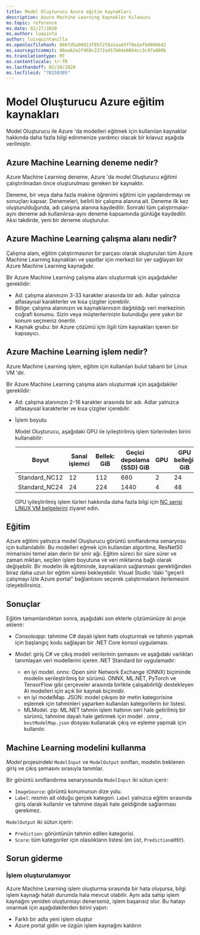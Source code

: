 ```yaml
---
title: Model Oluşturucu Azure eğitim kaynakları
description: Azure Machine Learning kaynaklar Kılavuzu
ms.topic: reference
ms.date: 02/27/2020
ms.author: luquinta
author: luisquintanilla
ms.openlocfilehash: 866fd5a90d13f85f2f8a1aa45ff0e1efb0096642
ms.sourcegitcommit: 00aa62e2f469c2272a457b04e66b4cc3c97a800b
ms.translationtype: MT
ms.contentlocale: tr-TR
ms.lasthandoff: 02/28/2020
ms.locfileid: "78159305"
---
```

# <a name="model-builder-azure-training-resources"></a>Model Oluşturucu Azure eğitim kaynakları

Model Oluşturucu ile Azure 'da modelleri eğitmek için kullanılan kaynaklar hakkında daha fazla bilgi edinmenize yardımcı olacak bir kılavuz aşağıda verilmiştir.

## <a name="what-is-an-azure-machine-learning-experiment"></a>Azure Machine Learning deneme nedir?

Azure Machine Learning deneme, Azure 'da model Oluşturucu eğitimi çalıştırılmadan önce oluşturulması gereken bir kaynaktır.

Deneme, bir veya daha fazla makine öğrenimi eğitimi için yapılandırmayı ve sonuçları kapsar. Denemeleri, belirli bir çalışma alanına ait. Deneme ilk kez oluşturulduğunda, adı çalışma alanına kaydedilir. Sonraki tüm çalıştırmalar-aynı deneme adı kullanılırsa-aynı deneme kapsamında günlüğe kaydedilir. Aksi takdirde, yeni bir deneme oluşturulur.

## <a name="what-is-an-azure-machine-learning-workspace"></a>Azure Machine Learning çalışma alanı nedir?

Çalışma alanı, eğitim çalıştırmasının bir parçası olarak oluşturulan tüm Azure Machine Learning kaynakları ve yapıtlar için merkezi bir yer sağlayan bir Azure Machine Learning kaynağıdır.

Bir Azure Machine Learning çalışma alanı oluşturmak için aşağıdakiler gereklidir:

- Ad: çalışma alanınızın 3-33 karakter arasında bir adı. Adlar yalnızca alfasayısal karakterler ve kısa çizgiler içerebilir. 
- Bölge: çalışma alanınızın ve kaynaklarınızın dağıtıldığı veri merkezinin coğrafi konumu. Sizin veya müşterilerinizin bulunduğu yere yakın bir konum seçmeniz önerilir.
- Kaynak grubu: bir Azure çözümü için ilgili tüm kaynakları içeren bir kapsayıcı.

## <a name="what-is-an-azure-machine-learning-compute"></a>Azure Machine Learning işlem nedir?

Azure Machine Learning işlem, eğitim için kullanılan bulut tabanlı bir Linux VM 'dir.

Bir Azure Machine Learning çalışma alanı oluşturmak için aşağıdakiler gereklidir:

- Ad: çalışma alanınızın 2-16 karakter arasında bir adı. Adlar yalnızca alfasayısal karakterler ve kısa çizgiler içerebilir.
- İşlem boyutu

    Model Oluşturucu, aşağıdaki GPU ile iyileştirilmiş işlem türlerinden birini kullanabilir:

    | Boyut | Sanal işlemci | Bellek: GiB | Geçici depolama (SSD) GiB | GPU | GPU belleği: GiB | Maksimum veri diskleri | En fazla NIC |
    |---|---|---|---|---|---|---|---|
    | Standard_NC12   | 12 | 112 | 680  | 2 | 24 | 48 | 2 |
    | Standard_NC24   | 24 | 224 | 1440 | 4 | 48 | 64 | 4 |

    GPU iyileştirilmiş işlem türleri hakkında daha fazla bilgi için [NC serisi LINUX VM belgelerini](https://docs.microsoft.com/azure/virtual-machines/nc-series?toc=/azure/virtual-machines/linux/toc.json&bc=/azure/virtual-machines/linux/breadcrumb/toc.json) ziyaret edin.

## <a name="training"></a>Eğitim

Azure eğitimi yalnızca model Oluşturucu görüntü sınıflandırma senaryosu için kullanılabilir. Bu modelleri eğmek için kullanılan algoritma, ResNet50 mimarisini temel alan derin bir sinir ağı. Eğitim süreci bir süre sürer ve zaman miktarı, seçilen işlem boyutuna ve veri miktarına bağlı olarak değişebilir. Bir modelin ilk eğitiminde, kaynakların sağlanması gerektiğinden biraz daha uzun bir eğitim süresi bekleyebilir. Visual Studio 'daki "geçerli çalışmayı Izle Azure portal" bağlantısını seçerek çalıştırmaların ilerlemesini izleyebilirsiniz.

## <a name="results"></a>Sonuçlar

Eğitim tamamlandıktan sonra, aşağıdaki son eklerle çözümünüze iki proje eklenir:

- *Consoleapp*: tahmine C# dayalı işlem hattı oluşturmak ve tahmin yapmak için başlangıç kodu sağlayan bir .NET Core konsol uygulaması.
- *Model*: giriş C# ve çıkış modeli verilerinin şemasını ve aşağıdaki varlıkları tanımlayan veri modellerini içeren .NET Standard bir uygulamadır:

  - en iyi model. onnx: Open sinir Network Exchange (ONNX) biçiminde modelin serileştirilmiş bir sürümü. ONNX, ML.NET, PyTorch ve TensorFlow gibi çerçeveler arasında birlikte çalışabilirliği destekleyen AI modelleri için açık bir kaynak biçimidir.
  - en iyi modelMap. JSON: model çıkışını bir metin kategorisine eşlemek için tahminleri yaparken kullanılan kategorilerin bir listesi.
  - MLModel. zip: ML.NET tahmin işlem hattının seri hale getirilmiş bir sürümü, tahmine dayalı hale getirmek için model *. onnx* , `bestModelMap.json` dosyası kullanarak çıkış ve eşleme yapmak için kullanılır.

## <a name="use-the-machine-learning-model"></a>Machine Learning modelini kullanma

*Model* projesindeki `ModelInput` ve `ModelOutput` sınıfları, modelin beklenen giriş ve çıkış şemasını sırasıyla tanımlar.

Bir görüntü sınıflandırma senaryosunda `ModelInput` iki sütun içerir:

- `ImageSource`: görüntü konumunun dize yolu.
- `Label`: resmin ait olduğu gerçek kategori. `Label` yalnızca eğitim sırasında giriş olarak kullanılır ve tahmine dayalı hale geldiğinde sağlanması gerekmez.

`ModelOutput` iki sütun içerir:

- `Prediction`: görüntünün tahmin edilen kategorisi.
- `Score`: tüm kategoriler için olasılıkların listesi (en üst, `Prediction`aittir).

## <a name="troubleshooting"></a>Sorun giderme

### <a name="cannot-create-compute"></a>İşlem oluşturulamıyor

Azure Machine Learning işlem oluşturma sırasında bir hata oluşursa, bilgi işlem kaynağı hatalı durumda hala mevcut olabilir. Aynı ada sahip işlem kaynağını yeniden oluşturmayı denerseniz, işlem başarısız olur. Bu hatayı onarmak için aşağıdakilerden birini yapın:

- Farklı bir adla yeni işlem oluştur
- Azure portal gidin ve özgün işlem kaynağını kaldırın
